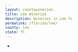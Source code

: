 ```yaml
---
layout: countywineries
title: Lee Wineries
description: Wineries in Lee FL
permalink: /florida/lee/
county: lee
state: fl
---
```

-
